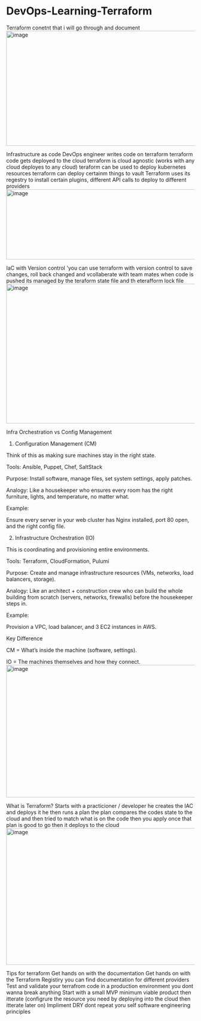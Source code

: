# DevOps-Learning-Terraform
Terraform conetnt that i will go through and document 
<img width="550" height="306" alt="image" src="https://github.com/user-attachments/assets/dcac365f-750f-4c3f-914d-bd1182baac53" />

Infrastructure as code
DevOps engineer writes code on terraform terraform code gets deployed to the cloud
terraform is cloud agnostic (works with any cloud deployes to any cloud)
teraform can be used to deploy kubernetes resources
terraform can deploy certainm things to vault 
Terraform uses its regestry to install certain plugins, different API calls to deploy to different providers
<img width="690" height="187" alt="image" src="https://github.com/user-attachments/assets/c8815260-2006-4d28-9cf7-58e7937619ef" />

IaC with Version control
'you can use terraform with version control to save changes, roll back changed and vcollaberate with team mates 
when code is pushed its managed by the teraform state file and th eterafform lock file
<img width="688" height="372" alt="image" src="https://github.com/user-attachments/assets/d2c2c8ad-6dec-40b4-80b7-04dcd2763a94" />

Infra Orchestration vs Config Management
1. Configuration Management (CM)

Think of this as making sure machines stay in the right state.

Tools: Ansible, Puppet, Chef, SaltStack

Purpose: Install software, manage files, set system settings, apply patches.

Analogy: Like a housekeeper who ensures every room has the right furniture, lights, and temperature, no matter what.

Example:

Ensure every server in your web cluster has Nginx installed, port 80 open, and the right config file.

2. Infrastructure Orchestration (IO)

This is coordinating and provisioning entire environments.

Tools: Terraform, CloudFormation, Pulumi

Purpose: Create and manage infrastructure resources (VMs, networks, load balancers, storage).

Analogy: Like an architect + construction crew who can build the whole building from scratch (servers, networks, firewalls) before the housekeeper steps in.

Example:

Provision a VPC, load balancer, and 3 EC2 instances in AWS.

Key Difference

CM = What’s inside the machine (software, settings).

IO = The machines themselves and how they connect.
<img width="673" height="353" alt="image" src="https://github.com/user-attachments/assets/0b61cd10-3987-411d-934f-a80b53ac9ae5" />


What is Terraform?
Starts with a practicioner / developer 
he creates the IAC and deploys it 
he then runs a plan the plan compares the codes state to the cloud and then tried to match what is on the code
then you apply once that plan is good to go 
then it deploys to the cloud  
<img width="675" height="364" alt="image" src="https://github.com/user-attachments/assets/6bd64d69-6e84-41fc-9179-43d96573f19a" />

Tips for terraform
Get hands on with the documentation 
Get hands on with the Terraform Registiry 
you can find documentation for different providers 
Test and validate your terrafrom code
in a production environment you dont wanna break anything
Start with a small MVP minimum viable product then itterate
(configrure the resource you need by deploying into the cloud then itterate later on)
Impliment DRY dont repeat yoru self software engineering principles 





























































































































